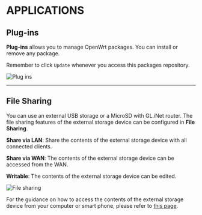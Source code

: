 # APPLICATIONS

## Plug-ins

**Plug-ins** allows you to manage OpenWrt packages. You can install or remove any package. 

Remember to click `Update` whenever you access this packages repository.

![Plug ins](https://static.gl-inet.com/docs/en/3/setup/spitz/applications/plug-ins.jpg)



---

## File Sharing

You can use an external USB storage or a MicroSD with GL.iNet router. The file sharing features of the external storage device can be configured in **File Sharing**.

**Share via LAN**: Share the contents of the external storage device with all connected clients.

**Share via WAN**: The contents of the external storage device can be accessed from the WAN.

**Writable**: The contents of the external storage device can be edited.

![File sharing](https://static.gl-inet.com/docs/en/3/setup/spitz/applications/file_sharing.jpg)



For the guidance on how to access the contents of the external storage device from your computer or smart phone, please refer to [this page](https://docs.gl-inet.com/en/3/app/file_sharing/).